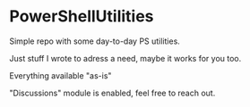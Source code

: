 # PowerShellUtilities

Simple repo with some day-to-day PS utilities.

Just stuff I wrote to adress a need, maybe it works for you too.

Everything available "as-is"

"Discussions" module is enabled, feel free to reach out. 
